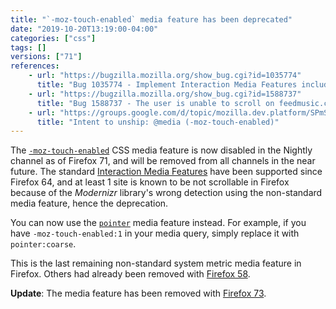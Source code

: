 ```yaml
---
title: "`-moz-touch-enabled` media feature has been deprecated"
date: "2019-10-20T13:19:00-04:00"
categories: ["css"]
tags: []
versions: ["71"]
references:
    - url: "https://bugzilla.mozilla.org/show_bug.cgi?id=1035774"
      title: "Bug 1035774 - Implement Interaction Media Features including pointer:coarse that replaces non-standard -moz-touch-enabled"
    - url: "https://bugzilla.mozilla.org/show_bug.cgi?id=1588737"
      title: "Bug 1588737 - The user is unable to scroll on feedmusic.com on Yoga devices (caused by Modernizr.touch having different values in Firefox vs. Chrome, caused by -moz-touch-enabled)"
    - url: "https://groups.google.com/d/topic/mozilla.dev.platform/SPmSiWfn1Ts/discussion"
      title: "Intent to unship: @media (-moz-touch-enabled)"
---
```

The [`-moz-touch-enabled`](https://developer.mozilla.org/docs/Web/CSS/@media/-moz-touch-enabled) CSS media feature is now disabled in the Nightly channel as of Firefox 71, and will be removed from all channels in the near future. The standard [Interaction Media Features](https://drafts.csswg.org/mediaqueries-4/#mf-interaction) have been supported since Firefox 64, and at least 1 site is known to be not scrollable in Firefox because of the *Modernizr* library's wrong detection using the non-standard media feature, hence the deprecation.

You can now use the [`pointer`](https://developer.mozilla.org/docs/Web/CSS/@media/pointer) media feature instead. For example, if you have `-moz-touch-enabled:1` in your media query, simply replace it with `pointer:coarse`.

This is the last remaining non-standard system metric media feature in Firefox. Others had already been removed with [Firefox 58](https://www.fxsitecompat.dev/en-CA/docs/2017/non-standard-system-metric-pseudo-classes-and-media-features-have-been-removed/).

**Update**: The media feature has been removed with [Firefox 73](https://www.fxsitecompat.dev/en-CA/docs/2019/moz-touch-enabled-media-feature-has-been-removed/).
